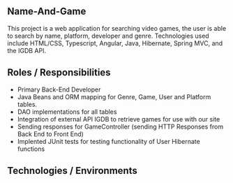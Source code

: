 ## **Name-And-Game**
This project is a web application for searching video games, the user is able to search by name, platform, developer and genre. Technologies used include HTML/CSS, Typescript, Angular, Java, Hibernate, Spring MVC, and the IGDB API.

## **Roles / Responsibilities**
- Primary Back-End Developer
- Java Beans and ORM mapping for Genre, Game, User and Platform tables.
- DAO implementations for all tables
- Integration of external API IGDB to retrieve games for use with our site
- Sending responses for GameController (sending HTTP Responses from Back End to Front End)
- Implented JUnit tests for testing functionality of User Hibernate functions

## **Technologies / Environments** 
